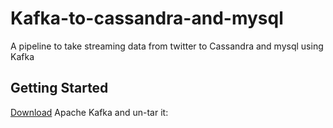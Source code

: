 # Kafka-to-cassandra-and-mysql
A pipeline to take streaming data from twitter to Cassandra and mysql using Kafka

## Getting Started
[Download](https://www.apache.org/dyn/closer.cgi?path=/kafka/2.0.0/kafka_2.11-2.0.0.tgz) Apache Kafka and un-tar it:
